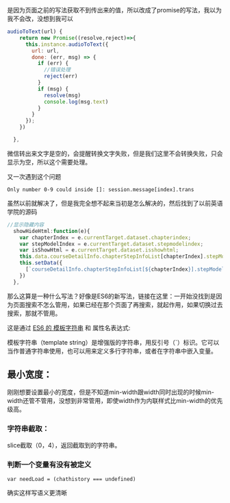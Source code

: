 是因为页面之前的写法获取不到传出来的值，所以改成了promise的写法，我以为我不会改，没想到我可以

```js
audioToText(url) {
    return new Promise((resolve,reject)=>{
      this.instance.audioToText({
        url: url,
        done: (err, msg) => {
          if (err) {
            //错误处理
            reject(err)
          }
          if (msg) {
            resolve(msg)
            console.log(msg.text)
          }
        }
      });
    })

  },
```

微信转出来文字是空的，会提醒转换文字失败，但是我们这里不会转换失败，只会显示为空，所以这个需要处理。

又一次遇到这个问题

```
Only number 0-9 could inside []: session.message[index].trans
```

虽然以前就解决了，但是我完全想不起来当初是怎么解决的，然后找到了以前英语学院的源码

```js
//显示隐藏内容
  showHideHtml:function(e){
    var chapterIndex = e.currentTarget.dataset.chapterindex;
    var stepModelIndex = e.currentTarget.dataset.stepmodelindex;
    var isShowHtml = e.currentTarget.dataset.isshowhtml;
    this.data.courseDetailInfo.chapterStepInfoList[chapterIndex].stepModelInfoList[stepModelIndex].isShowHtml = !isShowHtml;
    this.setData({
      [`courseDetailInfo.chapterStepInfoList[${chapterIndex}].stepModelInfoList[${stepModelIndex}].isShowHtml`]: !isShowHtml
    })
  },
```

那么这算是一种什么写法？好像是ES6的新写法，链接在这里：一开始没找到是因为页面搜索不怎么管用，如果已经在那个页面了再搜索，就起作用，如果切换过去搜索，那就不管用。

这是通过 [ES6 的 模板字符串](http://es6.ruanyifeng.com/#docs/string#模板字符串) 和 属性名表达式:

模板字符串（template string）是增强版的字符串，用反引号（\`）标识。它可以当作普通字符串使用，也可以用来定义多行字符串，或者在字符串中嵌入变量。

## 最小宽度：

刚刚想要设置最小的宽度，但是不知道min-width跟width同时出现的时候min-width还管不管用，没想到非常管用，即使width作为内联样式比min-width的优先级高。

### 字符串截取：

slice截取（0，4），返回截取到的字符串。

### 判断一个变量有没有被定义

```
var needLoad = (chathistory === undefined)
```

确实这样写语义更清晰

